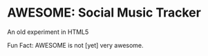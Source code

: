 AWESOME: Social Music Tracker
=============================

An old experiment in HTML5

Fun Fact: AWESOME is not [yet] very awesome.


